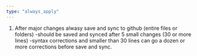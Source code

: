 ```yaml
---
type: "always_apply"
---
```


1) After major changes alwasy save and sync to github (entire files or folders)
         -should be saved and synced  after 5 small changes (30 or more lines)
         -syntax corrections and smaller than 30 lines can go a dozen or more corrections before save and sync. 